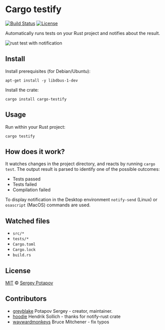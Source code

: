# Cargo testify

[![Build Status](https://travis-ci.org/greyblake/cargo-testify.svg?branch=master)](https://travis-ci.org/greyblake/cargo-testify)
[![License](https://img.shields.io/badge/license-MIT-blue.svg)](https://raw.githubusercontent.com/greyblake/cargo-testify/master/LICENSE)

Automatically runs tests on your Rust project and notifies about the result.

![rust test with notification](https://raw.githubusercontent.com/greyblake/cargo-testify/master/artifacts/demo.gif)


## Install



Install prerequisites (for Debian/Ubuntu):

```
apt-get install -y libdbus-1-dev
```

Install the crate:

```
cargo install cargo-testify
```

## Usage

Run within your Rust project:

```
cargo testify
```

## How does it work?

It watches changes in the project directory, and reacts by running `cargo test`.
The output result is parsed to identify one of the possible outcomes:
* Tests passed
* Tests failed
* Compilation failed

To display notification in the Desktop environment `notify-send` (Linux) or `osascript` (MacOS) commands are used.

## Watched files

* `src/*`
* `tests/*`
* `Cargo.toml`
* `Cargo.lock`
* `build.rs`

## License

[MIT](https://github.com/greyblake/cargo-testify/blob/master/LICENSE) © [Sergey Potapov](http://greyblake.com/)


## Contributors

- [greyblake](https://github.com/greyblake) Potapov Sergey - creator, maintainer.
- [hoodie](https://github.com/hoodie) Hendrik Sollich - thanks for notify-rust crate
- [waywardmonkeys](https://github.com/waywardmonkeys) Bruce Mitchener - fix typos

